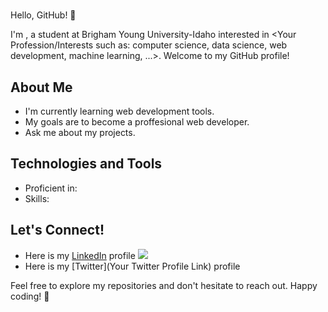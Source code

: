 
# <Kevin Espinoza>

Hello, GitHub! 👋

I'm <Kevin Espinoza>, a student at Brigham Young University-Idaho interested in <Your Profession/Interests such as: computer science, data science, web development, machine learning, ...>. Welcome to my GitHub profile!

## About Me

- I'm currently learning web development tools.
- My goals are to become a proffesional web developer.
- Ask me about my projects.

## Technologies and Tools

- Proficient in: <List of Programming Languages or Technologies>
- Skills: <Any Other Skills or Tools You Want to Highlight>

## Let's Connect!

- Here is my [LinkedIn](https://www.linkedin.com/in/kevin-espinoza-r/?locale=en_US) profile
[![](https://img.shields.io/badge/LinkedIn-blue?style=for-the-badge&logo=linkedin&logoColor=white)]()
- Here is my [Twitter](Your Twitter Profile Link) profile

Feel free to explore my repositories and don't hesitate to reach out. Happy coding! 🚀